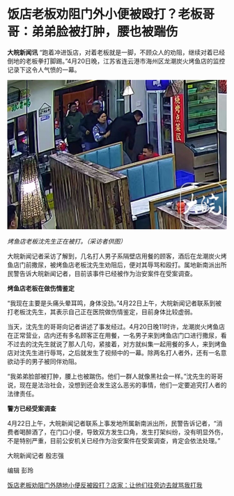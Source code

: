 # 饭店老板劝阻门外小便被殴打？老板哥哥：弟弟脸被打肿，腰也被踹伤

**大皖新闻讯**
“跑着冲进饭店，对着老板就是一脚，不顾众人的劝阻，继续对着已经倒地的老板拳打脚踢。”4月20日晚，江苏省连云港市海州区龙潮炭火烤鱼店的监控记录下这令人气愤的一幕。

![60e769d60512cf68e22821766dfdf41f.jpg](https://raw.githubusercontent.com/qqhsx/qqnews_image/main/2024/04/22/饭店老板劝阻门外小便被殴打？老板哥哥：弟弟脸被打肿，腰也被踹伤/60e769d60512cf68e22821766dfdf41f.jpg)

_烤鱼店老板沈先生正在被打。（采访者供图）_

大皖新闻记者采访了解到，几名打人男子系隔壁店用餐的顾客，酒后在龙潮炭火烤鱼店门前撒尿，被烤鱼店老板沈先生劝阻后，便对其辱骂和殴打。属地新南派出所民警告诉大皖新闻记者，目前该事件已经被作为治安案件在受案调查。

**烤鱼店老板在做伤情鉴定**

“我现在主要是头痛头晕耳鸣，身体没劲。”4月22日上午，大皖新闻记者联系到被打老板沈先生，其表示自己正在医院做伤情鉴定，目前身体比较虚弱。

当天，沈先生的哥哥向记者讲述了事发经过。4月20日晚11时许，龙潮炭火烤鱼店在正常营业，店内还有多名顾客正在用餐，一名男子来到烤鱼店门口进行撒尿，看不过去的沈先生就说了那人几句，紧接着，对方就纠集一起用餐的多人，来到烤鱼店对沈先生进行辱骂，之后就发生了视频中的一幕。除两名打人者外，还有一名意欲动手的男子被同伴劝阻。

“我弟弟脸部被打肿，腰上也被踹伤。他们一群人就像黑社会一样。”沈先生的哥哥说，现在是法治社会，没想到还会发生这么恶劣的事情，他们一定要追究打人者的法律责任。

**警方已经受案调查**

4月22日上午，大皖新闻记者联系上事发地所属新南派出所，民警告诉记者，“消费者喝醉酒了，在门口小便，导致双方发生口角，发生打架纠纷，没有明显外伤，不是特别严重，目前公安机关已经作为治安案件在受案调查，肯定会依法处理。”

大皖新闻记者 殷志强

编辑 彭玲

[饭店老板劝阻门外随地小便反被殴打？店家：让他们往旁边去就骂我打我](https://news.qq.com/rain/a/20240422A0386800)

